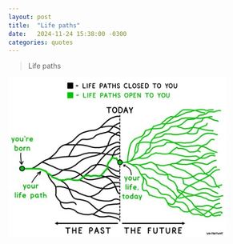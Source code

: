 ```yaml
---
layout: post
title:  "Life paths"
date:   2024-11-24 15:38:00 -0300
categories: quotes
---
```

>Life paths

[![Life paths](/assets/tim-urban-life-paths.jpeg)](https://x.com/waitbutwhy/status/1571562595957489665)
